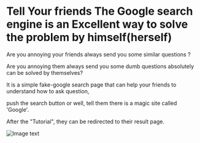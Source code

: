 # Tell Your friends The Google search engine is an Excellent way to solve the problem by himself(herself)

Are you annoying your friends always send you some similar questions ?

Are you annoying them always send you some dumb questions absolutely can be solved by themselves?


It is a simple fake-google search page that can help your friends to understand how to ask question,

push the search button or well, tell them there is a magic site called 'Google'.

After the "Tutorial", they can be redirected to their result page.

![Image text](https://github.com/hirrochi0211/PGBY/blob/master/Ggyy.gif)
